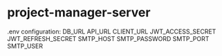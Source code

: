 # project-manager-server
.env configuration:
DB_URL
API_URL
CLIENT_URL
JWT_ACCESS_SECRET
JWT_REFRESH_SECRET
SMTP_HOST
SMTP_PASSWORD
SMTP_PORT
SMTP_USER
